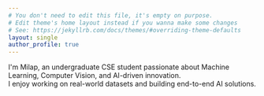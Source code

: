 ```yaml
---
# You don't need to edit this file, it's empty on purpose.
# Edit theme's home layout instead if you wanna make some changes
# See: https://jekyllrb.com/docs/themes/#overriding-theme-defaults
layout: single
author_profile: true
---
```


I'm Milap, an undergraduate CSE student passionate about Machine Learning, Computer Vision, and AI-driven innovation.  
I enjoy working on real-world datasets and building end-to-end AI solutions.